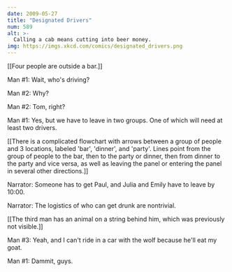 ```yaml
---
date: 2009-05-27
title: "Designated Drivers"
num: 589
alt: >-
  Calling a cab means cutting into beer money.
img: https://imgs.xkcd.com/comics/designated_drivers.png
---
```

[[Four people are outside a bar.]]

Man #1: Wait, who's driving?

Man #2: Why?

Man #2: Tom, right?

Man #1: Yes, but we have to leave in two groups. One of which will need at least two drivers.

[[There is a complicated flowchart with arrows between a group of people and 3 locations, labeled 'bar', 'dinner', and 'party'.  Lines point from the group of people to the bar, then to the party or dinner, then from dinner to the party and vice versa, as well as leaving the panel or entering the panel in several other directions.]]

Narrator: Someone has to get Paul, and Julia and Emily have to leave by 10:00.

Narrator: The logistics of who can get drunk are nontrivial.

[[The third man has an animal on a string behind him, which was previously not visible.]]

Man #3: Yeah, and I can't ride in a car with the wolf because he'll eat my goat.

Man #1: Dammit, guys.

